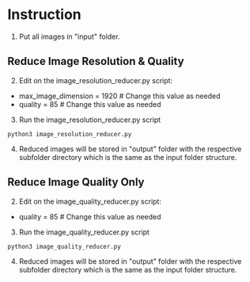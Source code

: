 # Instruction

1. Put all images in "input" folder.

## Reduce Image Resolution & Quality

2. Edit on the image_resolution_reducer.py script:

- max_image_dimension = 1920 # Change this value as needed
- quality = 85 # Change this value as needed

3. Run the image_resolution_reducer.py script

```
python3 image_resolution_reducer.py
```

4. Reduced images will be stored in "output" folder with the respective subfolder directory which is the same as the input folder structure.

## Reduce Image Quality Only

2. Edit on the image_quality_reducer.py script:

- quality = 85 # Change this value as needed

3. Run the image_quality_reducer.py script

```
python3 image_quality_reducer.py
```

4. Reduced images will be stored in "output" folder with the respective subfolder directory which is the same as the input folder structure.
